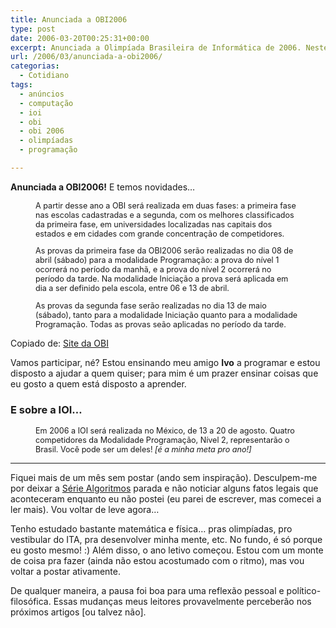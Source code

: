 ```yaml
---
title: Anunciada a OBI2006
type: post
date: 2006-03-20T00:25:31+00:00
excerpt: Anunciada a Olimpíada Brasileira de Informática de 2006. Neste ano, temos novidades...
url: /2006/03/anunciada-a-obi2006/
categorias:
  - Cotidiano
tags:
  - anúncios
  - computação
  - ioi
  - obi
  - obi 2006
  - olimpíadas
  - programação

---
```

**Anunciada a OBI2006!** E temos novidades…

<div style="padding-left:40px; padding-right:40px; font-size:90%;">
  <p>
    A partir desse ano a OBI será realizada em duas fases: a primeira fase nas escolas cadastradas e a segunda, com os melhores classificados da primeira fase, em universidades localizadas nas capitais dos estados e em cidades com grande concentração de competidores.
  </p>

  <p>
    As provas da primeira fase da OBI2006 serão realizadas no dia 08 de abril (sábado) para a modalidade Programação: a prova do nível 1 ocorrerá no período da manhã, e a prova do nível 2 ocorrerá no período da tarde. Na modalidade Iniciação a prova será aplicada em dia a ser definido pela escola, entre 06 e 13 de abril.
  </p>

  <p>
    As provas da segunda fase serão realizadas no dia 13 de maio (sábado), tanto para a modalidade Iniciação quanto para a modalidade Programação. Todas as provas seão aplicadas no período da tarde.
  </p>
</div>

Copiado de: [Site da OBI][1]

Vamos participar, né? Estou ensinando meu amigo **Ivo** a programar e estou disposto a ajudar a quem quiser; para mim é um prazer ensinar coisas que eu gosto a quem está disposto a aprender.

### E sobre a IOI…

<div style="padding-left:40px; padding-right:40px; font-size:90%;">
  <p>
    Em 2006 a IOI será realizada no México, de 13 a 20 de agosto. Quatro competidores da Modalidade Programação, Nível 2, representarão o Brasil. Você pode ser um deles! <em>[é a minha meta pro ano!]</em>
  </p>
</div>

* * *

Fiquei mais de um mês sem postar (ando sem inspiração). Desculpem-me por deixar a [Série Algoritmos][2] parada e não noticiar alguns fatos legais que aconteceram enquanto eu não postei (eu parei de escrever, mas comecei a ler mais). Vou voltar de leve agora…

Tenho estudado bastante matemática e física… pras olimpíadas, pro vestibular do ITA, pra desenvolver minha mente, etc. No fundo, é só porque eu gosto mesmo! :) Além disso, o ano letivo começou. Estou com um monte de coisa pra fazer (ainda não estou acostumado com o ritmo), mas vou voltar a postar ativamente.

De qualquer maneira, a pausa foi boa para uma reflexão pessoal e político-filosófica. Essas mudanças meus leitores provavelmente perceberão nos próximos artigos [ou talvez não].

 [1]: http://olimpiada.ic.unicamp.br/
 [2]: /tags/algoritmos/

